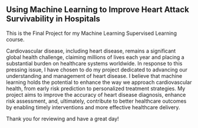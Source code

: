 ## Using Machine Learning to Improve Heart Attack Survivability in Hospitals

This is the Final Project for my Machine Learning Supervised Learning course.

Cardiovascular disease, including heart disease, remains a significant global health challenge, claiming millions of lives each year and placing a substantial burden on healthcare systems worldwide. In response to this pressing issue, I have chosen to do my project dedicated to advancing our understanding and management of heart disease. I believe that machine learning holds the potential to enhance the way we approach cardiovascular health, from early risk prediction to personalized treatment strategies. My project aims to improve the accuracy of heart disease diagnosis, enhance risk assessment, and, ultimately, contribute to better healthcare outcomes by enabling timely interventions and more effective healthcare delivery.

Thank you for reviewing and have a great day!
